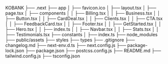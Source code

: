 KOBANK
├── .next
├── app
│   ├── favicon.ico
│   ├── layout.tsx
│   ├── page.tsx
│   ├── components
│   │   ├── Billing.tsx
│   │   ├── Business.tsx
│   │   ├── Button.tsx
│   │   ├── CardDeal.tsx
│   │   ├── Clients.tsx
│   │   ├── CTA.tsx
│   │   ├── FeedbackCard.tsx
│   │   ├── Footer.tsx
│   │   ├── GetStarted.tsx
│   │   ├── Hero.tsx
│   │   ├── index.ts
│   │   ├── Navbar.tsx
│   │   ├── Stats.tsx
│   │   ├── Testimonials.tsx
├── constants
│   ├── index.ts
├── node_modules
├── public/assets
├── styles
├── types
├── .gitignore
├── changelog.md
├── next-env.d.ts
├── next.config.js
├── package-lock.json
├── package.json
├── postcss.config.js
├── README.md
├── tailwind.config.js
├── tsconfig.json
